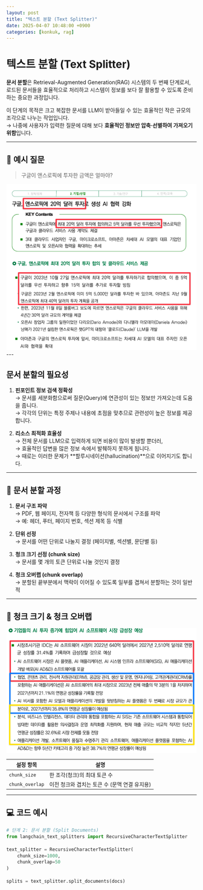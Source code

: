 ```yaml
---
layout: post
title: "텍스트 분할 (Text Splitter)"
date: 2025-04-07 10:48:00 +0900
categories: [konkuk, rag]
--- 
```

# 텍스트 분할 (Text Splitter)

**문서 분할**은 Retrieval-Augmented Generation(RAG) 시스템의 두 번째 단계로서, 로드된 문서들을 효율적으로 처리하고 시스템이 정보를 보다 잘 활용할 수 있도록 준비하는 중요한 과정입니다.

이 단계의 목적은 크고 복잡한 문서를 LLM이 받아들일 수 있는 효율적인 작은 규모의 조각으로 나누는 작업입니다.  
→ 나중에 사용자가 입력한 질문에 대해 보다 **효율적인 정보만 압축·선별하여 가져오기 위함**입니다.

---

## 📌 예시 질문

> 구글이 앤스로픽에 투자한 금액은 얼마야?  
<div style="text-align: center;">
  <img src="/assets/images/mustree/텍스트분할 1.png">
</div>
---

## 문서 분할의 필요성

1. **핀포인트 정보 검색 정확성**  
   → 문서를 세분화함으로써 질문(Query)에 연관성이 있는 정보만 가져오는데 도움을 줍니다.  
   → 각각의 단위는 특정 주제나 내용에 초점을 맞추므로 관련성이 높은 정보를 제공합니다.

2. **리소스 최적화 효율성**  
   → 전체 문서를 LLM으로 입력하게 되면 비용이 많이 발생할 뿐더러,  
   → 효율적인 답변을 많은 정보 속에서 발췌하지 못하게 됩니다.  
   → 때로는 이러한 문제가 **할루시네이션(hallucination)**으로 이어지기도 합니다.

---

## 🔧 문서 분할 과정

1. **문서 구조 파악**  
   → PDF, 웹 페이지, 전자책 등 다양한 형식의 문서에서 구조를 파악  
   → 예: 헤더, 푸터, 페이지 번호, 섹션 제목 등 식별

2. **단위 선정**  
   → 문서를 어떤 단위로 나눌지 결정 (페이지별, 섹션별, 문단별 등)

3. **청크 크기 선정 (chunk size)**  
   → 문서를 몇 개의 토큰 단위로 나눌 것인지 결정

4. **청크 오버랩 (chunk overlap)**  
   → 분할된 끝부분에서 맥락이 이어질 수 있도록 일부를 겹쳐서 분할하는 것이 일반적

---

## 🔁 청크 크기 & 청크 오버랩  
<div style="text-align: center;">
  <img src="/assets/images/mustree/텍스트분할 2.png">
</div>  

| 설정 항목         | 설명                                                    |
|------------------|---------------------------------------------------------|
| `chunk_size`     | 한 조각(청크)의 최대 토큰 수                           |
| `chunk_overlap`  | 이전 청크와 겹치는 토큰 수 (문맥 연결 유지용)          |

---

## 💻 코드 예시

```python
# 단계 2: 문서 분할 (Split Documents)
from langchain_text_splitters import RecursiveCharacterTextSplitter

text_splitter = RecursiveCharacterTextSplitter(
    chunk_size=1000,
    chunk_overlap=50
)

splits = text_splitter.split_documents(docs)
```